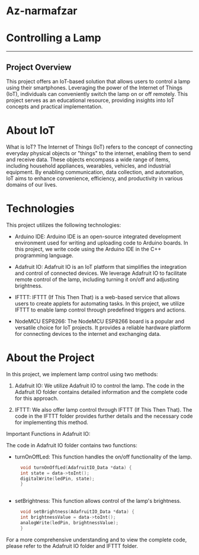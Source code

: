# Az-narmafzar
# Controlling a Lamp
---

## Project Overview
This project offers an IoT-based solution that allows users to control a lamp using their smartphones. Leveraging the power of the Internet of Things (IoT), individuals can conveniently switch the lamp on or off remotely. This project serves as an educational resource, providing insights into IoT concepts and practical implementation.

# About IoT
What is IoT? The Internet of Things (IoT) refers to the concept of connecting everyday physical objects or "things" to the internet, enabling them to send and receive data. These objects encompass a wide range of items, including household appliances, wearables, vehicles, and industrial equipment. By enabling communication, data collection, and automation, IoT aims to enhance convenience, efficiency, and productivity in various domains of our lives.

# Technologies
This project utilizes the following technologies:

- Arduino IDE: Arduino IDE is an open-source integrated development environment used for writing and uploading code to Arduino boards. In this project, we write code using the Arduino IDE in the C++ programming language.

- Adafruit IO: Adafruit IO is an IoT platform that simplifies the integration and control of connected devices. We leverage Adafruit IO to facilitate remote control of the lamp, including turning it on/off and adjusting brightness.

- IFTTT: IFTTT (If This Then That) is a web-based service that allows users to create applets for automating tasks. In this project, we utilize IFTTT to enable lamp control through predefined triggers and actions.

- NodeMCU ESP8266: The NodeMCU ESP8266 board is a popular and versatile choice for IoT projects. It provides a reliable hardware platform for connecting devices to the internet and exchanging data.


# About the Project
In this project, we implement lamp control using two methods:

1. Adafruit IO: We utilize Adafruit IO to control the lamp. The code in the Adafruit IO folder contains detailed information and the complete code for this approach.

2. IFTTT: We also offer lamp control through IFTTT (If This Then That). The code in the IFTTT folder provides further details and the necessary code for implementing this method.

Important Functions in Adafruit IO:

The code in Adafruit IO folder contains two functions:

- turnOnOffLed: This function handles the on/off functionality of the lamp.

  ```cpp
    void turnOnOffLed(AdafruitIO_Data *data) {
    int state = data->toInt();
    digitalWrite(ledPin, state);
    } 
    

- setBrightness: This function allows control of the lamp's brightness.

  ```cpp
    void setBrightness(AdafruitIO_Data *data) {
    int brightnessValue = data->toInt();
    analogWrite(ledPin, brightnessValue);
    }

 For a more comprehensive understanding and to view the complete code, please refer to the Adafruit IO folder and IFTTT folder.
